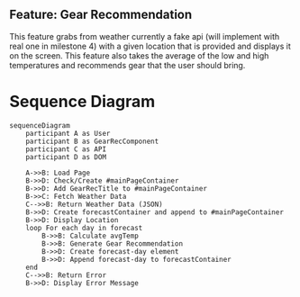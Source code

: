 ## Feature: Gear Recommendation

This feature grabs from weather currently a fake api (will implement with real one in milestone 4) 
with a given location that is provided and displays it on the screen. This feature also takes the average of the
low and high temperatures and recommends gear that the user should bring.

# Sequence Diagram
```mermaid
sequenceDiagram
    participant A as User
    participant B as GearRecComponent
    participant C as API
    participant D as DOM

    A->>B: Load Page
    B->>D: Check/Create #mainPageContainer
    B->>D: Add GearRecTitle to #mainPageContainer
    B->>C: Fetch Weather Data
    C-->>B: Return Weather Data (JSON)
    B->>D: Create forecastContainer and append to #mainPageContainer
    B->>D: Display Location
    loop For each day in forecast
        B->>B: Calculate avgTemp
        B->>B: Generate Gear Recommendation
        B->>D: Create forecast-day element
        B->>D: Append forecast-day to forecastContainer
    end
    C-->>B: Return Error 
    B->>D: Display Error Message
```